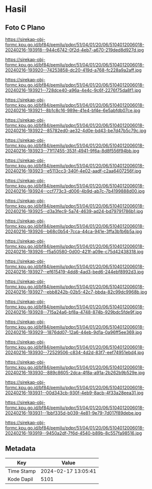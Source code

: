# Hasil

## Foto C Plano

https://sirekap-obj-formc.kpu.go.id/bf84/pemilu/pdpr/51/04/01/20/06/5104012006018-20240216-193918--944c6742-0f2d-4eb7-a670-219ded8d927d.jpg

https://sirekap-obj-formc.kpu.go.id/bf84/pemilu/pdpr/51/04/01/20/06/5104012006018-20240216-193920--74253858-dc20-419d-a768-fc228a9a2aff.jpg

https://sirekap-obj-formc.kpu.go.id/bf84/pemilu/pdpr/51/04/01/20/06/5104012006018-20240216-193921--728dce40-a96a-4e4c-9c6f-2276f75da8f1.jpg

https://sirekap-obj-formc.kpu.go.id/bf84/pemilu/pdpr/51/04/01/20/06/5104012006018-20240216-193921--8b1c8c16-989e-41e4-bf4e-6e5abfdb07ce.jpg

https://sirekap-obj-formc.kpu.go.id/bf84/pemilu/pdpr/51/04/01/20/06/5104012006018-20240216-193922--85782ed0-ae32-4d0e-bd43-be7d47b5c79c.jpg

https://sirekap-obj-formc.kpu.go.id/bf84/pemilu/pdpr/51/04/01/20/06/5104012006018-20240216-193923--71f17455-353f-4941-9f6a-8d8f556f94bb.jpg

https://sirekap-obj-formc.kpu.go.id/bf84/pemilu/pdpr/51/04/01/20/06/5104012006018-20240216-193923--e5113cc3-340f-4e02-aadf-c2aa6407256f.jpg

https://sirekap-obj-formc.kpu.go.id/bf84/pemilu/pdpr/51/04/01/20/06/5104012006018-20240216-193924--ccf773c3-d006-4b9d-ab7c-7b4199888d00.jpg

https://sirekap-obj-formc.kpu.go.id/bf84/pemilu/pdpr/51/04/01/20/06/5104012006018-20240216-193925--d3a3fec9-5a74-4639-ad24-bd79791786b1.jpg

https://sirekap-obj-formc.kpu.go.id/bf84/pemilu/pdpr/51/04/01/20/06/5104012006018-20240216-193926--b68c0b54-7cca-44ca-941e-3ffa3b1b6b5a.jpg

https://sirekap-obj-formc.kpu.go.id/bf84/pemilu/pdpr/51/04/01/20/06/5104012006018-20240216-193926--f5a50580-0d00-421f-a09e-c75d42438318.jpg

https://sirekap-obj-formc.kpu.go.id/bf84/pemilu/pdpr/51/04/01/20/06/5104012006018-20240216-193927--ef615419-4dd8-4ad3-bed6-244ebf8992d3.jpg

https://sirekap-obj-formc.kpu.go.id/bf84/pemilu/pdpr/51/04/01/20/06/5104012006018-20240216-193927--ebb8242b-02b5-42c7-bbda-82c99dc9968b.jpg

https://sirekap-obj-formc.kpu.go.id/bf84/pemilu/pdpr/51/04/01/20/06/5104012006018-20240216-193928--715a24a6-bf8a-4748-874b-929bdc5fde9f.jpg

https://sirekap-obj-formc.kpu.go.id/bf84/pemilu/pdpr/51/04/01/20/06/5104012006018-20240216-193929--1876dd07-12a6-44eb-9d1a-0a96ff5ee369.jpg

https://sirekap-obj-formc.kpu.go.id/bf84/pemilu/pdpr/51/04/01/20/06/5104012006018-20240216-193930--72529506-c834-4d2d-83f7-eef74951ebd4.jpg

https://sirekap-obj-formc.kpu.go.id/bf84/pemilu/pdpr/51/04/01/20/06/5104012006018-20240216-193930--889c8605-2dca-4f8a-a91a-2b262b9b529e.jpg

https://sirekap-obj-formc.kpu.go.id/bf84/pemilu/pdpr/51/04/01/20/06/5104012006018-20240216-193931--00d343cb-930f-4eb9-8acb-4f33a28eea31.jpg

https://sirekap-obj-formc.kpu.go.id/bf84/pemilu/pdpr/51/04/01/20/06/5104012006018-20240216-193931--1bbf335d-b039-4e81-9e79-7d017f89debe.jpg

https://sirekap-obj-formc.kpu.go.id/bf84/pemilu/pdpr/51/04/01/20/06/5104012006018-20240216-193919--9450a2df-7f6d-4540-b89b-8c557fa98516.jpg


## Metadata

| Key        | Value               |
| ---------- | ------------------- |
| Time Stamp | 2024-02-17 13:05:41 |
| Kode Dapil | 5101                |



